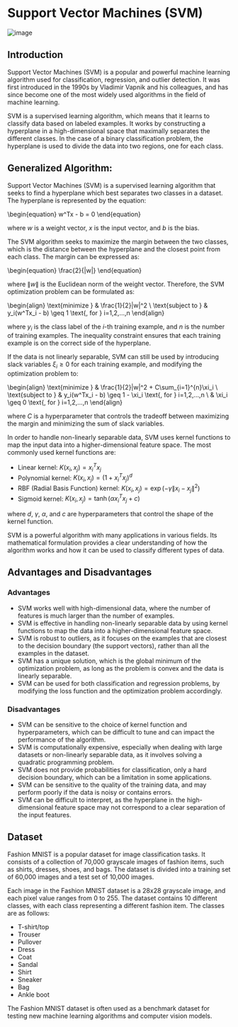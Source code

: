# Support Vector Machines (SVM)
![image](https://user-images.githubusercontent.com/120424457/233806683-b46e19c4-10af-4e3d-b838-90ba58df02d2.png)

## Introduction
Support Vector Machines (SVM) is a popular and powerful machine learning algorithm used for classification, regression, and outlier detection. It was first introduced in the 1990s by Vladimir Vapnik and his colleagues, and has since become one of the most widely used algorithms in the field of machine learning.

SVM is a supervised learning algorithm, which means that it learns to classify data based on labeled examples. It works by constructing a hyperplane in a high-dimensional space that maximally separates the different classes. In the case of a binary classification problem, the hyperplane is used to divide the data into two regions, one for each class.

## Generalized Algorithm: 

Support Vector Machines (SVM) is a supervised learning algorithm that seeks to find a hyperplane which best separates two classes in a dataset. The hyperplane is represented by the equation:

\begin{equation}
w^Tx - b = 0
\end{equation}

where $w$ is a weight vector, $x$ is the input vector, and $b$ is the bias.

The SVM algorithm seeks to maximize the margin between the two classes, which is the distance between the hyperplane and the closest point from each class. The margin can be expressed as:

\begin{equation}
\frac{2}{\|w\|} 
\end{equation}

where $\|w\|$ is the Euclidean norm of the weight vector. Therefore, the SVM optimization problem can be formulated as:

\begin{align}
\text{minimize } & \frac{1}{2}\|w\|^2 \\
\text{subject to } & y_i(w^Tx_i - b) \geq 1 \text{, for } i=1,2,...,n
\end{align}

where $y_i$ is the class label of the $i$-th training example, and $n$ is the number of training examples. The inequality constraint ensures that each training example is on the correct side of the hyperplane.

If the data is not linearly separable, SVM can still be used by introducing slack variables $\xi_i \geq 0$ for each training example, and modifying the optimization problem to:

\begin{align}
\text{minimize } & \frac{1}{2}\|w\|^2 + C\sum_{i=1}^{n}\xi_i \\
\text{subject to } & y_i(w^Tx_i - b) \geq 1 - \xi_i \text{, for } i=1,2,...,n \\
& \xi_i \geq 0 \text{, for } i=1,2,...,n
\end{align}

where $C$ is a hyperparameter that controls the tradeoff between maximizing the margin and minimizing the sum of slack variables.

In order to handle non-linearly separable data, SVM uses kernel functions to map the input data into a higher-dimensional feature space. The most commonly used kernel functions are:

- Linear kernel: $K(x_i,x_j) = x_i^Tx_j$
- Polynomial kernel: $K(x_i,x_j) = (1 + x_i^Tx_j)^d$
- RBF (Radial Basis Function) kernel: $K(x_i,x_j) = \exp\left(-\gamma\|x_i-x_j\|^2\right)$
- Sigmoid kernel: $K(x_i,x_j) = \tanh(\alpha x_i^Tx_j + c)$

where $d$, $\gamma$, $\alpha$, and $c$ are hyperparameters that control the shape of the kernel function.

SVM is a powerful algorithm with many applications in various fields. Its mathematical formulation provides a clear understanding of how the algorithm works and how it can be used to classify different types of data.

## Advantages and Disadvantages

### Advantages

- SVM works well with high-dimensional data, where the number of features is much larger than the number of examples.
- SVM is effective in handling non-linearly separable data by using kernel functions to map the data into a higher-dimensional feature space.
- SVM is robust to outliers, as it focuses on the examples that are closest to the decision boundary (the support vectors), rather than all the examples in the dataset.
- SVM has a unique solution, which is the global minimum of the optimization problem, as long as the problem is convex and the data is linearly separable.
- SVM can be used for both classification and regression problems, by modifying the loss function and the optimization problem accordingly.


### Disadvantages

- SVM can be sensitive to the choice of kernel function and hyperparameters, which can be difficult to tune and can impact the performance of the algorithm.
- SVM is computationally expensive, especially when dealing with large datasets or non-linearly separable data, as it involves solving a quadratic programming problem.
- SVM does not provide probabilities for classification, only a hard decision boundary, which can be a limitation in some applications.
- SVM can be sensitive to the quality of the training data, and may perform poorly if the data is noisy or contains errors.
- SVM can be difficult to interpret, as the hyperplane in the high-dimensional feature space may not correspond to a clear separation of the input features.


## Dataset
Fashion MNIST is a popular dataset for image classification tasks. It consists of a collection of 70,000 grayscale images of fashion items, such as shirts, dresses, shoes, and bags. The dataset is divided into a training set of 60,000 images and a test set of 10,000 images.

Each image in the Fashion MNIST dataset is a 28x28 grayscale image, and each pixel value ranges from 0 to 255. The dataset contains 10 different classes, with each class representing a different fashion item. The classes are as follows:

* T-shirt/top
* Trouser
* Pullover
* Dress
* Coat
* Sandal
* Shirt
* Sneaker
* Bag
* Ankle boot

The Fashion MNIST dataset is often used as a benchmark dataset for testing new machine learning algorithms and computer vision models.
